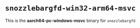 # `snozzlebargfd-win32-arm64-msvc`

This is the **aarch64-pc-windows-msvc** binary for `snozzlebargfd`
